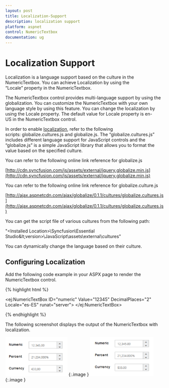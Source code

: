 ```yaml
---
layout: post
title: Localization-Support
description: localization support
platform: aspnet
control: NumericTextbox
documentation: ug
---
```


# Localization Support

Localization is a language support based on the culture in the NumericTextbox. You can achieve Localization by using the “Locale” property in the NumericTextbox.

The NumericTextbox control provides multi-language support by using the globalization. You can customize the NumericTextbox with your own language style by using this feature. You can change the localization by using the Locale property. The default value for Locale property is en-US in the NumericTextbox control.

In order to enable [localization](http://help.syncfusion.com/ug/js/default.htm), refer to the following scripts: globalize.cultures.js and globalize.js. The “globalize.cultures.js” includes different language support for JavaScript controls and the “globalize.js” is a simple JavaScript library that allows you to format the value based on the specified culture.

You can refer to the following online link reference for globalize.js

[http://cdn.syncfusion.com/js/assets/external/jquery.globalize.min.js](http://cdn.syncfusion.com/js/assets/external/jquery.globalize.min.js)

You can refer to the following online link reference for globalize.culture.js

[http://ajax.aspnetcdn.com/ajax/globalize/0.1.1/cultures/globalize.cultures.js](http://ajax.aspnetcdn.com/ajax/globalize/0.1.1/cultures/globalize.cultures.js)

You can get the script file of various cultures from the following path:

"&lt;Installed Location&gt;\Syncfusion\Essential Studio\&lt;version&gt;\JavaScript\assets\external\cultures"

You can dynamically change the language based on their culture.

## Configuring Localization

Add the following code example in your ASPX page to render the NumericTextbox control.



{% highlight html %}

<ej:NumericTextBox ID="numeric" Value="12345" DecimalPlaces="2" Locale="es-ES" runat="server"> </ej:NumericTextBox>



{% endhighlight %}



The following screenshot displays the output of the NumericTextbox with localization.

![C:/Users/giftline.jebamani/Desktop/n.png](Localization-Support_images/Localization-Support_img1.png) 
{:.image }
![C:/Users/giftline.jebamani/Desktop/na.png](Localization-Support_images/Localization-Support_img2.png) 
{:.image }


